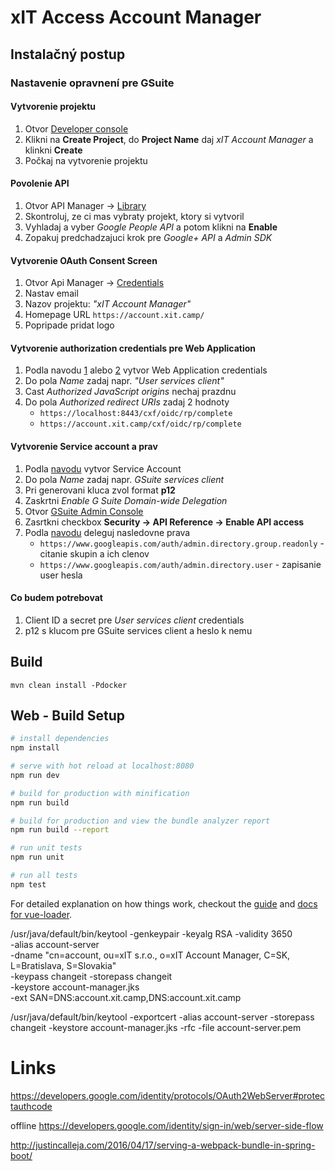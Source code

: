 # xIT Access Account Manager

## Instalačný postup

### Nastavenie opravnení pre GSuite


#### Vytvorenie projektu

1. Otvor [Developer console](https://console.developers.google.com/cloud-resource-manager)
1. Klikni na **Create Project**, do **Project Name** daj *xIT Account Manager* a klinkni **Create**
1. Počkaj na vytvorenie projektu

#### Povolenie API

1. Otvor API Manager -> [Library](https://console.cloud.google.com/apis/library)
1. Skontroluj, ze ci mas vybraty projekt, ktory si vytvoril
1. Vyhladaj a vyber *Google People API* a potom klikni na **Enable**
1. Zopakuj predchadzajuci krok pre *Google+ API* a *Admin SDK* 

#### Vytvorenie OAuth Consent Screen

1. Otvor Api Manager -> [Credentials](https://console.developers.google.com/apis/credentials/consent)
1. Nastav email
1. Nazov projektu: *"xIT Account Manager"*
1. Homepage URL `https://account.xit.camp/`
1. Popripade pridat logo

#### Vytvorenie authorization credentials pre Web Application

1. Podla navodu [1](https://developers.google.com/identity/protocols/OAuth2WebServer#creatingcred) alebo [2](https://developers.google.com/identity/sign-in/web/server-side-flow#step_1_create_a_client_id_and_client_secret) vytvor Web Application credentials
1. Do pola *Name* zadaj napr. *"User services client"*
1. Cast *Authorized JavaScript origins* nechaj prazdnu
1. Do pola *Authorized redirect URIs* zadaj 2 hodnoty
    - `https://localhost:8443/cxf/oidc/rp/complete`
    - `https://account.xit.camp/cxf/oidc/rp/complete`

#### Vytvorenie Service account a prav

1. Podla [navodu](https://developers.google.com/identity/protocols/OAuth2ServiceAccount#creatinganaccount) vytvor Service Account
1. Do pola *Name* zadaj napr. *GSuite services client*
1. Pri generovani kluca zvol format **p12**
1. Zaskrtni *Enable G Suite Domain-wide Delegation*
1. Otvor [GSuite Admin Console](https://admin.google.com)
1. Zasrtkni checkbox **Security -> API Reference -> Enable API access**
1. Podla [navodu](https://developers.google.com/identity/protocols/OAuth2ServiceAccount#delegatingauthority) deleguj nasledovne prava
    - `https://www.googleapis.com/auth/admin.directory.group.readonly` - citanie skupin a ich clenov
    - `https://www.googleapis.com/auth/admin.directory.user` - zapisanie user hesla

#### Co budem potrebovat

1. Client ID a secret pre *User services client* credentials
1. p12 s klucom pre GSuite services client a heslo k nemu

## Build

```
mvn clean install -Pdocker
```

## Web - Build Setup

``` bash
# install dependencies
npm install

# serve with hot reload at localhost:8080
npm run dev

# build for production with minification
npm run build

# build for production and view the bundle analyzer report
npm run build --report

# run unit tests
npm run unit

# run all tests
npm test
```

For detailed explanation on how things work, checkout the [guide](http://vuejs-templates.github.io/webpack/) and [docs for vue-loader](http://vuejs.github.io/vue-loader).


/usr/java/default/bin/keytool -genkeypair -keyalg RSA -validity 3650 \
 -alias account-server \
 -dname "cn=account, ou=xIT s.r.o., o=xIT Account Manager, C=SK, L=Bratislava, S=Slovakia" \
 -keypass changeit -storepass changeit \
 -keystore account-manager.jks \
 -ext SAN=DNS:account.xit.camp,DNS:account.xit.camp

/usr/java/default/bin/keytool -exportcert -alias account-server -storepass changeit -keystore account-manager.jks -rfc -file account-server.pem

# Links
https://developers.google.com/identity/protocols/OAuth2WebServer#protectauthcode

offline
https://developers.google.com/identity/sign-in/web/server-side-flow

http://justincalleja.com/2016/04/17/serving-a-webpack-bundle-in-spring-boot/
